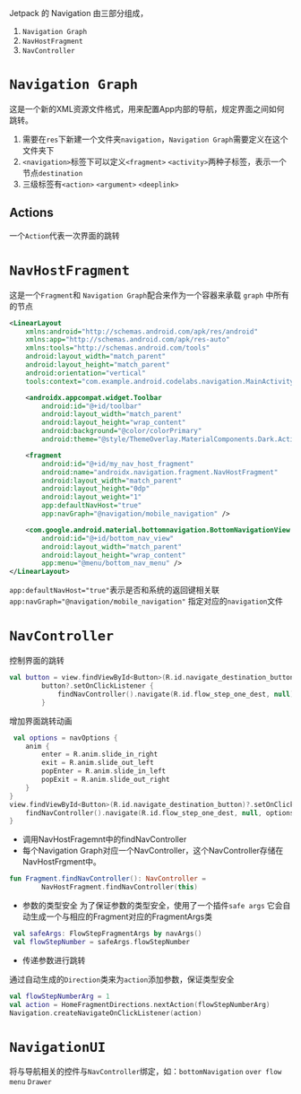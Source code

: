 Jetpack 的 Navigation 由三部分组成，
1. `Navigation Graph`
2. `NavHostFragment`
3. `NavController`

# `Navigation Graph`

这是一个新的XML资源文件格式，用来配置App内部的导航，规定界面之间如何跳转。
1. 需要在`res`下新建一个文件夹`navigation`，`Navigation Graph`需要定义在这个文件夹下
2. `<navigation>`标签下可以定义`<fragment>` `<activity>`两种子标签，表示一个节点`destination`
3. 三级标签有`<action>` `<argument>` `<deeplink>`

## Actions
一个`Action`代表一次界面的跳转



# `NavHostFragment`
这是一个`Fragment`和 `Navigation Graph`配合来作为一个容器来承载 `graph` 中所有的节点

```xml
<LinearLayout
    xmlns:android="http://schemas.android.com/apk/res/android"
    xmlns:app="http://schemas.android.com/apk/res-auto"
    xmlns:tools="http://schemas.android.com/tools"
    android:layout_width="match_parent"
    android:layout_height="match_parent"
    android:orientation="vertical"
    tools:context="com.example.android.codelabs.navigation.MainActivity">

    <androidx.appcompat.widget.Toolbar
        android:id="@+id/toolbar"
        android:layout_width="match_parent"
        android:layout_height="wrap_content"
        android:background="@color/colorPrimary"
        android:theme="@style/ThemeOverlay.MaterialComponents.Dark.ActionBar" />

    <fragment
        android:id="@+id/my_nav_host_fragment"
        android:name="androidx.navigation.fragment.NavHostFragment"
        android:layout_width="match_parent"
        android:layout_height="0dp"
        android:layout_weight="1"
        app:defaultNavHost="true"
        app:navGraph="@navigation/mobile_navigation" />

    <com.google.android.material.bottomnavigation.BottomNavigationView
        android:id="@+id/bottom_nav_view"
        android:layout_width="match_parent"
        android:layout_height="wrap_content"
        app:menu="@menu/bottom_nav_menu" />
</LinearLayout>
```
`app:defaultNavHost="true"`表示是否和系统的返回键相关联
`app:navGraph="@navigation/mobile_navigation"` 指定对应的`navigation`文件


# `NavController`
控制界面的跳转
```kotlin
val button = view.findViewById<Button>(R.id.navigate_destination_button)
        button?.setOnClickListener {
            findNavController().navigate(R.id.flow_step_one_dest, null)
        }
```
增加界面跳转动画

```kotlin
 val options = navOptions {
    anim {
        enter = R.anim.slide_in_right
        exit = R.anim.slide_out_left
        popEnter = R.anim.slide_in_left
        popExit = R.anim.slide_out_right
    }
}
view.findViewById<Button>(R.id.navigate_destination_button)?.setOnClickListener {
    findNavController().navigate(R.id.flow_step_one_dest, null, options)
}
```
- 调用NavHostFragemnt中的findNavController
- 每个Navigation Graph对应一个NavController，这个NavController存储在NavHostFrgment中。
```kotlin
fun Fragment.findNavController(): NavController =
        NavHostFragment.findNavController(this)
```

- 参数的类型安全
为了保证参数的类型安全，使用了一个插件`safe args`
它会自动生成一个与相应的Fragment对应的FragmentArgs类
```kotlin
 val safeArgs: FlowStepFragmentArgs by navArgs()
 val flowStepNumber = safeArgs.flowStepNumber
```

- 传递参数进行跳转

通过自动生成的`Direction`类来为`action`添加参数，保证类型安全
```kotlin
val flowStepNumberArg = 1
val action = HomeFragmentDirections.nextAction(flowStepNumberArg)
Navigation.createNavigateOnClickListener(action)
```

# `NavigationUI`
将与导航相关的控件与`NavController`绑定，如：`bottomNavigation` `over flow menu` `Drawer`
